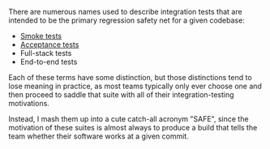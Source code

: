 There are numerous names used to describe integration tests that are intended to be the primary regression safety net for a given codebase:

* [Smoke tests](https://en.wikipedia.org/wiki/Smoke_testing_(software))
* [Acceptance tests](https://en.wikipedia.org/wiki/Acceptance_testing)
* Full-stack tests
* End-to-end tests

Each of these terms have some distinction, but those distinctions tend to lose meaning in practice, as most teams typically only ever choose one and then proceed to saddle that suite with all of their integration-testing motivations.

Instead, I mash them up into a cute catch-all acronym "SAFE", since the motivation of these suites is almost always to produce a build that tells the team whether their software works at a given commit.